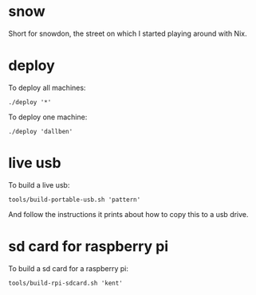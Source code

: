 # snow

Short for snowdon, the street on which I started playing around with Nix.

# deploy

To deploy all machines:

    ./deploy '*'

To deploy one machine:

    ./deploy 'dallben'

# live usb

To build a live usb:

    tools/build-portable-usb.sh 'pattern'

And follow the instructions it prints about how to copy this to a usb drive.

# sd card for raspberry pi

To build a sd card for a raspberry pi:

    tools/build-rpi-sdcard.sh 'kent'
